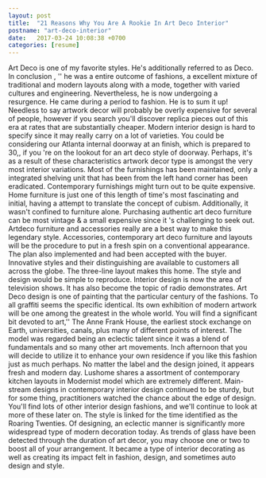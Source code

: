 ```yaml
---
layout: post
title:  "21 Reasons Why You Are A Rookie In Art Deco Interior"
postname: "art-deco-interior"
date:   2017-03-24 10:08:38 +0700
categories: [resume]
---
```

Art Deco is one of my favorite styles. He's additionally referred to as Deco. In conclusion , '' he was a entire outcome of fashions, a excellent mixture of traditional and modern layouts along with a mode, together with varied cultures and engineering. Nevertheless, he is now undergoing a resurgence. He came during a period to fashion. He is to sum it up! Needless to say artwork decor will probably be overly expensive for several of people, however if you search you'll discover replica pieces out of this era at rates that are substantially cheaper. Modern interior design is hard to specify since it may really carry on a lot of varieties. You could be considering our Atlanta internal doorway at an finish, which is prepared to 30,, if you 're on the lookout for an art deco style of doorway. Perhaps, it's as a result of these characteristics artwork decor type is amongst the very most interior variations. Most of the furnishings has been maintained, only a integrated shelving unit that has been from the left hand corner has been eradicated. Contemporary furnishings might turn out to be quite expensive. Home furniture is just one of this length of time's most fascinating and initial, having a attempt to translate the concept of cubism. Additionally, it wasn't confined to furniture alone. Purchasing authentic art deco furniture can be most vintage & a small expensive since it 's challenging to seek out. Artdeco furniture and accessories really are a best way to make this legendary style. Accessories, contemporary art deco furniture and layouts will be the procedure to put in a fresh spin on a conventional appearance. The plan also implemented and had been accepted with the buyer. Innovative styles and their distinguishing are available to customers all across the globe. The three-line layout makes this home. The style and design would be simple to reproduce. Interior design is now the area of television shows. It has also become the topic of radio demonstrates. Art Deco design is one of painting that the particular century of the fashions. To all graffiti seems the specific identical. Its own exhibition of modern artwork will be one among the greatest in the whole world. You will find a significant bit devoted to art,'' The Anne Frank House, the earliest stock exchange on Earth, universities, canals, plus many of different points of interest. The model was regarded being an eclectic talent since it was a blend of fundamentals and so many other art movements. Inch afternoon that you will decide to utilize it to enhance your own residence if you like this fashion just as much perhaps. No matter the label and the design joined, it appears fresh and modern day. Lushome shares a assortment of contemporary kitchen layouts in Modernist model which are extremely different. Main-stream designs in contemporary interior design continued to be sturdy, but for some thing, practitioners watched the chance about the edge of design. You'll find lots of other interior design fashions, and we'll continue to look at more of these later on. The style is linked for the time identified as the Roaring Twenties. Of designing, an eclectic manner is significantly more widespread type of modern decoration today. As trends of glass have been detected through the duration of art decor, you may choose one or two to boost all of your arrangement. It became a type of interior decorating as well as creating its impact felt in fashion, design, and sometimes auto design and style.
